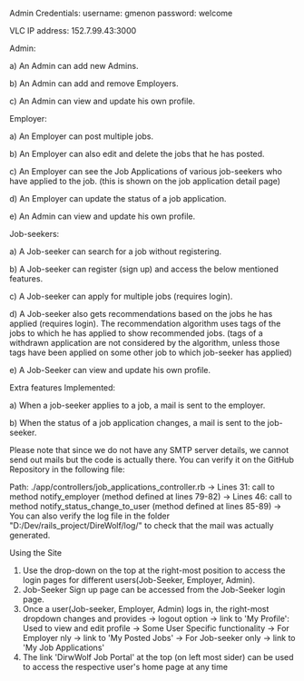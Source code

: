 Admin Credentials:
username: gmenon
password: welcome

VLC IP address: 152.7.99.43:3000 


Admin:

a) An Admin can add new Admins.

b) An Admin can add and remove Employers.

c) An Admin can view and update his own profile.

Employer:

a) An Employer can post multiple jobs.

b) An Employer can also edit and delete the jobs that he has posted.

c) An Employer can see the Job Applications of various job-seekers who have applied to the job. (this is shown on the job application detail page)

d) An Employer can update the status of a job application.

e) An Admin can view and update his own profile.

Job-seekers:

a) A Job-seeker can search for a job without registering.

b) A Job-seeker can register (sign up) and access the below mentioned features.

c) A Job-seeker can apply for multiple jobs (requires login).

d) A Job-seeker also gets recommendations based on the jobs he has applied (requires login). The recommendation algorithm uses tags of the jobs to which he has applied to show recommended jobs. (tags of a withdrawn application are not considered by the algorithm, unless those tags have been applied on some other job to which job-seeker has applied)

e) A Job-Seeker can view and update his own profile.

Extra features Implemented:

a) When a job-seeker applies to a job, a mail is sent to the employer.

b) When the status of a job application changes, a mail is sent to the job-seeker.

Please note that since we do not have any SMTP server details, we cannot send out mails but the code is actually there. You can verify it on the GitHub Repository in the following file:

Path: ./app/controllers/job_applications_controller.rb
  -> Lines 31: call to method notify_employer (method defined at lines 79-82) 
  -> Lines 46: call to method notify_status_change_to_user (method defined at lines 85-89)
  -> You can also verify the log file in the folder "D:/Dev/rails_project/DireWolf/log/" to check that the mail was actually generated.

Using the Site
1) Use the drop-down on the top at the right-most position to access the login pages for different users(Job-Seeker, Employer, Admin).
2) Job-Seeker Sign up page can be accessed from the Job-Seeker login page.
3) Once a user(Job-seeker, Employer, Admin) logs in, the right-most dropdown changes and provides 
  -> logout option
  -> link to 'My Profile': Used to view and edit profile
  -> Some User Specific functionality
    -> For Employer nly
      -> link to 'My Posted Jobs'
    -> For Job-seeker only
      -> link to 'My Job Applications'
4) The link 'DirwWolf Job Portal' at the top (on left most sider) can be used to access the respective user's home page at any time
